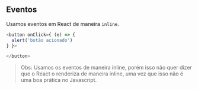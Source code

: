 ## Eventos

Usamos eventos em React de maneira `inline`.

```js
<button onClick={ (e) => {
  alert('botão acionado')
} }>

</button>
```

> Obs: Usamos os eventos de maneira inline, porém isso não quer dizer que o React o renderiza de maneira inline, uma vez que isso não é uma boa prática no Javascript.
